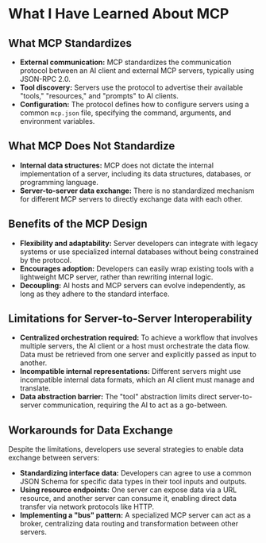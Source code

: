 # What I Have Learned About MCP

## What MCP Standardizes

*   **External communication:** MCP standardizes the communication protocol between an AI client and external MCP servers, typically using JSON-RPC 2.0.
*   **Tool discovery:** Servers use the protocol to advertise their available "tools," "resources," and "prompts" to AI clients.
*   **Configuration:** The protocol defines how to configure servers using a common `mcp.json` file, specifying the command, arguments, and environment variables.

## What MCP Does Not Standardize

*   **Internal data structures:** MCP does not dictate the internal implementation of a server, including its data structures, databases, or programming language.
*   **Server-to-server data exchange:** There is no standardized mechanism for different MCP servers to directly exchange data with each other.

## Benefits of the MCP Design

*   **Flexibility and adaptability:** Server developers can integrate with legacy systems or use specialized internal databases without being constrained by the protocol.
*   **Encourages adoption:** Developers can easily wrap existing tools with a lightweight MCP server, rather than rewriting internal logic.
*   **Decoupling:** AI hosts and MCP servers can evolve independently, as long as they adhere to the standard interface.

## Limitations for Server-to-Server Interoperability

*   **Centralized orchestration required:** To achieve a workflow that involves multiple servers, the AI client or a host must orchestrate the data flow. Data must be retrieved from one server and explicitly passed as input to another.
*   **Incompatible internal representations:** Different servers might use incompatible internal data formats, which an AI client must manage and translate.
*   **Data abstraction barrier:** The "tool" abstraction limits direct server-to-server communication, requiring the AI to act as a go-between.

## Workarounds for Data Exchange

Despite the limitations, developers use several strategies to enable data exchange between servers:

*   **Standardizing interface data:** Developers can agree to use a common JSON Schema for specific data types in their tool inputs and outputs.
*   **Using resource endpoints:** One server can expose data via a URL resource, and another server can consume it, enabling direct data transfer via network protocols like HTTP.
*   **Implementing a "bus" pattern:** A specialized MCP server can act as a broker, centralizing data routing and transformation between other servers.